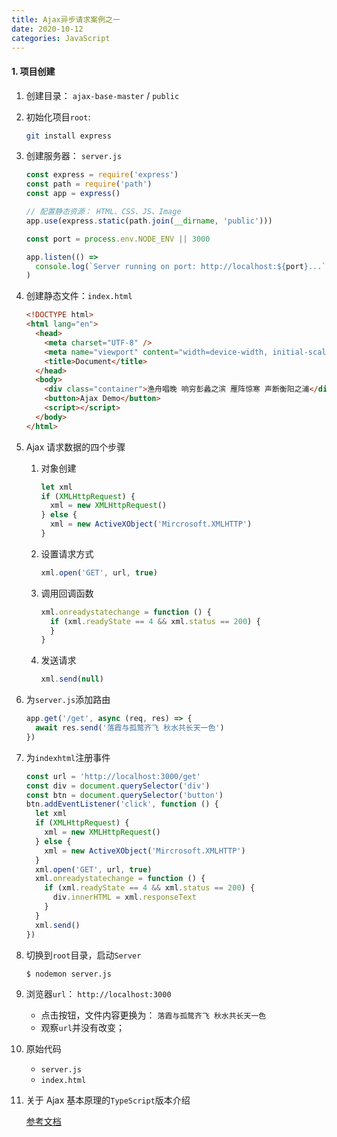 ```yaml
---
title: Ajax异步请求案例之一
date: 2020-10-12
categories: JavaScript
---
```


#### 1. 项目创建

1. 创建目录： `ajax-base-master` / `public`

2. 初始化项目`root`:

   ```bash
   git install express
   ```

3. 创建服务器： `server.js`

   ```js
   const express = require('express')
   const path = require('path')
   const app = express()

   // 配置静态资源： HTML、CSS、JS、Image
   app.use(express.static(path.join(__dirname, 'public')))

   const port = process.env.NODE_ENV || 3000

   app.listen(() =>
     console.log(`Server running on port: http://localhost:${port}...`)
   )
   ```

4. 创建静态文件：`index.html`

   ```html
   <!DOCTYPE html>
   <html lang="en">
     <head>
       <meta charset="UTF-8" />
       <meta name="viewport" content="width=device-width, initial-scale=1.0" />
       <title>Document</title>
     </head>
     <body>
       <div class="container">渔舟唱晚 响穷彭蠡之滨 雁阵惊寒 声断衡阳之浦</div>
       <button>Ajax Demo</button>
       <script></script>
     </body>
   </html>
   ```

5. Ajax 请求数据的四个步骤

   1. 对象创建

      ```js
      let xml
      if (XMLHttpRequest) {
        xml = new XMLHttpRequest()
      } else {
        xml = new ActiveXObject('Mircrosoft.XMLHTTP')
      }
      ```

   2. 设置请求方式

      ```js
      xml.open('GET', url, true)
      ```

   3. 调用回调函数

      ```js
      xml.onreadystatechange = function () {
        if (xml.readyState == 4 && xml.status == 200) {
        }
      }
      ```

   4. 发送请求

      ```js
      xml.send(null)
      ```

6. 为`server.js`添加路由

   ```js
   app.get('/get', async (req, res) => {
     await res.send('落霞与孤鹜齐飞 秋水共长天一色')
   })
   ```

7. 为`indexhtml`注册事件

   ```js
   const url = 'http://localhost:3000/get'
   const div = document.querySelector('div')
   const btn = document.querySelector('button')
   btn.addEventListener('click', function () {
     let xml
     if (XMLHttpRequest) {
       xml = new XMLHttpRequest()
     } else {
       xml = new ActiveXObject('Mircrosoft.XMLHTTP')
     }
     xml.open('GET', url, true)
     xml.onreadystatechange = function () {
       if (xml.readyState == 4 && xml.status == 200) {
         div.innerHTML = xml.responseText
       }
     }
     xml.send()
   })
   ```

8. 切换到`root`目录，启动`Server`

   ```bash
   $ nodemon server.js
   ```

9. 浏览器`url`： `http://localhost:3000`

   - 点击按钮，文件内容更换为： `落霞与孤鹜齐飞 秋水共长天一色`
   - 观察`url`并没有改变；

10. 原始代码

    - `server.js`
    - `index.html`

11. 关于 Ajax 基本原理的`TypeScript`版本介绍


    [参考文档](https://yuanmin650304.github.io/2020/10/15/JavaScript/JS/Ajax-base-for-Typescript/)
